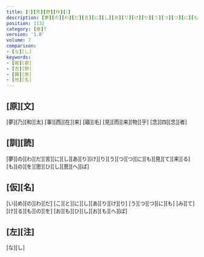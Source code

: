 ```yaml
---
title: [（][芳][野][作][）]
description: [夢][の][わ][だ][言][に][し][あ][り][け][り][う][つ][つ][に][も][見][て][来][る][も][の][を][思][ひ][し][思][へ][ば]
position: 1132
category: [巻]7
version: '1.0'
volume: 7
comparison:
- [な][し]
keywords:
- [雑][歌]
- [吉][野]
- [羈][旅]
- [地][名]
---
```


## [原][文]

[夢][乃][和][太] [事][西][在][来] [寤][毛] [見][而][来][物][乎] [念][四][念][者]

## [訓][読]

[夢][の][わ][だ][言][に][し][あ][り][け][り][う][つ][つ][に][も][見][て][来][る][も][の][を][思][ひ][し][思][へ][ば]

## [仮][名]

[い][め][の][わ][だ] [こ][と][に][し][あ][り][け][り] [う][つ][つ][に][も] [み][て][け][る][も][の][を] [お][も][ひ][し][お][も][へ][ば]

## [左][注]

[な][し]
